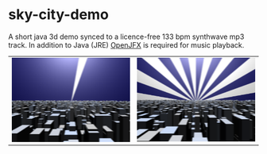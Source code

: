 # sky-city-demo
A short java 3d demo synced to a licence-free 133 bpm synthwave mp3 track. In addition to Java (JRE) <a href="https://openjfx.io/">OpenJFX</a> is required for music playback.

<table>
  <tr>
    <td><img src="https://github.com/conradplake/sky-city-demo/blob/a7ea4e248d68945a2b6126ffba11831d38970b40/Screenshot1.png" alt="Screenshot_1" width="400"></td>
    <td><img src="https://github.com/conradplake/sky-city-demo/blob/4b246bbc96a1b6d0eb704ba099ca720228a3b821/Screenshot2.png" alt="Screenshot_2" width="400"></td>
  </tr>
</table>
